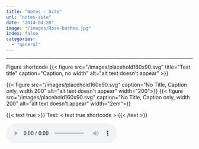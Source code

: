 ```yaml
---
title: "Notes - Site"
url: "notes-site"
date: "2014-04-28"
image: "/images/Rose-bushes.jpg"
index: false
categories:
  - "general"
---
```

___
Figure shortcode
{{< figure src="/images/placehold160x90.svg" title="Test title" caption="Caption, no width" alt="alt text doesn't appear" >}}

{{< figure src="/images/placehold160x90.svg" caption="No Title, Caption only, width 200" alt="alt text doesn't appear" width="200">}} {{< figure src="/images/placehold160x90.svg" caption="No Title, Caption only, width 200" alt="alt text doesn't appear" width="2em">}}

{{< text true >}}
Test: < text true shortcode >
{{< /text >}}

<html>  
<head><script src="https://ajax.googleapis.com/ajax/libs/jquery/3.3.1/jquery.min.js"></script></head>
<body>       
<audio id="player" autoplay controls><source src="0.mp3" type="audio/mp3"></audio>
</body>
<script>
    var x = 0;
    var music = document.getElementById("player");
    $("#player").bind("ended", function(){
    x=x+1;
    music.src = x%4 + ".mp3";
    music.load();
    music.play();       
    });
    </script>
</html>

